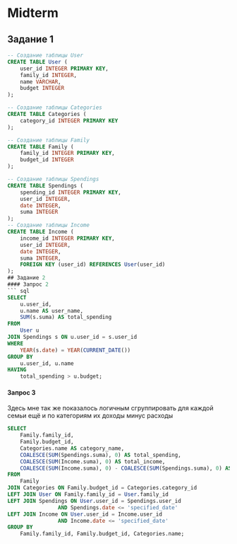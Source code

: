 # Midterm
## Задание 1
``` sql
-- Создание таблицы User
CREATE TABLE User (
    user_id INTEGER PRIMARY KEY,
    family_id INTEGER,
    name VARCHAR,
    budget INTEGER
);

-- Создание таблицы Categories
CREATE TABLE Categories (
    category_id INTEGER PRIMARY KEY
);

-- Создание таблицы Family
CREATE TABLE Family (
    family_id INTEGER PRIMARY KEY,
    budget_id INTEGER
);

-- Создание таблицы Spendings
CREATE TABLE Spendings (
    spending_id INTEGER PRIMARY KEY,
    user_id INTEGER,
    date INTEGER,
    suma INTEGER
);
-- Создание таблицы Income
CREATE TABLE Income (
    income_id INTEGER PRIMARY KEY,
    user_id INTEGER,
    date INTEGER,
    suma INTEGER,
    FOREIGN KEY (user_id) REFERENCES User(user_id)
);
## Задание 2
#### Запрос 2
``` sql
SELECT
    u.user_id,
    u.name AS user_name,
    SUM(s.suma) AS total_spending
FROM
    User u
JOIN Spendings s ON u.user_id = s.user_id
WHERE
    YEAR(s.date) = YEAR(CURRENT_DATE())
GROUP BY
    u.user_id, u.name
HAVING
    total_spending > u.budget;
```

#### Запрос 3
Здесь мне так же показалось логичным сгруппировать для каждой семьи ещё и по категориям их доходы минус расходы
``` sql
SELECT
    Family.family_id,
    Family.budget_id,
    Categories.name AS category_name,
    COALESCE(SUM(Spendings.suma), 0) AS total_spending,
    COALESCE(SUM(Income.suma), 0) AS total_income,
    COALESCE(SUM(Income.suma), 0) - COALESCE(SUM(Spendings.suma), 0) AS balance
FROM
    Family
JOIN Categories ON Family.budget_id = Categories.category_id
LEFT JOIN User ON Family.family_id = User.family_id
LEFT JOIN Spendings ON User.user_id = Spendings.user_id
                AND Spendings.date <= 'specified_date'
LEFT JOIN Income ON User.user_id = Income.user_id
                AND Income.date <= 'specified_date'
GROUP BY
    Family.family_id, Family.budget_id, Categories.name;
```
